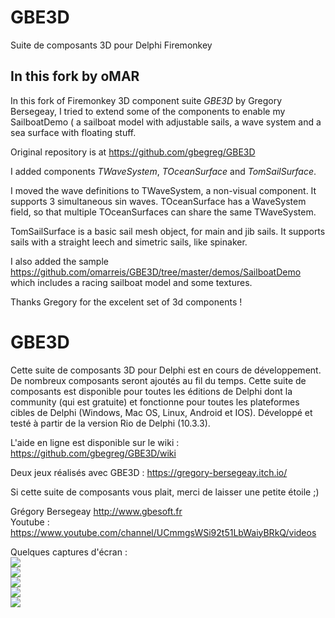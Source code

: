 
# GBE3D
Suite de composants 3D pour Delphi Firemonkey

## In this fork by oMAR
In this fork of Firemonkey 3D component suite *GBE3D* by Gregory Bersegeay, I tried to extend some of the components to enable my SailboatDemo ( a sailboat model with adjustable sails, a wave system and a sea surface with floating stuff.

Original repository is at https://github.com/gbegreg/GBE3D

I added components *TWaveSystem*, *TOceanSurface* and *TomSailSurface*. 

I moved the wave definitions to TWaveSystem, a non-visual component. It supports 3 simultaneous sin waves. TOceanSurface has a WaveSystem field, so that multiple TOceanSurfaces can share the same TWaveSystem. 

TomSailSurface is a basic sail mesh object, for main and jib sails. It supports sails with a straight leech and simetric sails, like spinaker.

I also added the sample https://github.com/omarreis/GBE3D/tree/master/demos/SailboatDemo which includes a racing sailboat model and some textures.

Thanks Gregory for the excelent set of 3d components !

# GBE3D
Cette suite de composants 3D pour Delphi est en cours de développement. De nombreux composants seront ajoutés au fil du temps.
Cette suite de composants est disponible pour toutes les éditions de Delphi dont la community (qui est gratuite) et fonctionne
pour toutes les plateformes cibles de Delphi (Windows, Mac OS, Linux, Android et IOS).
Développé et testé à partir de la version Rio de Delphi (10.3.3).

L'aide en ligne est disponible sur le wiki : https://github.com/gbegreg/GBE3D/wiki

Deux jeux réalisés avec GBE3D : https://gregory-bersegeay.itch.io/

Si cette suite de composants vous plait, merci de laisser une petite étoile ;)

Grégory Bersegeay http://www.gbesoft.fr <br>
Youtube : https://www.youtube.com/channel/UCmmgsWSi92t51LbWaiyBRkQ/videos

Quelques captures d'écran :<br>
<img src="https://github.com/gbegreg/GBE3D/blob/master/img/cubemap.png"><br>
<img src="https://github.com/gbegreg/GBE3D/blob/master/img/grass.png"><br>
<img src="https://github.com/gbegreg/GBE3D/blob/master/img/heightmap.png"><br>
<img src="https://github.com/gbegreg/GBE3D/blob/master/img/viewport3D.png"><br>
<img src="https://github.com/gbegreg/GBE3D/blob/master/img/sphereExtend.png"><br>
